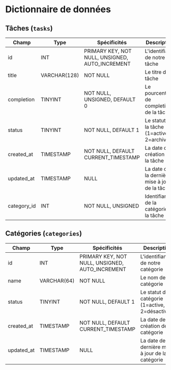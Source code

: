 # Dictionnaire de données

## Tâches (`tasks`)

| Champ       | Type         | Spécificités                                    | Description                                    |
| ----------- | ------------ | ----------------------------------------------- | ---------------------------------------------- |
| id          | INT          | PRIMARY KEY, NOT NULL, UNSIGNED, AUTO_INCREMENT | L'identifiant de notre tâche                   |
| title       | VARCHAR(128) | NOT NULL                                        | Le titre de la tâche                           |
| completion  | TINYINT      | NOT NULL, UNSIGNED, DEFAULT 0                   | Le pourcentage de completion de la tâche       |
| status      | TINYINT      | NOT NULL, DEFAULT 1                             | Le statut de la tâche (1=active, 2=archivée)   |
| created_at  | TIMESTAMP    | NOT NULL, DEFAULT CURRENT_TIMESTAMP             | La date de création de la tâche                |
| updated_at  | TIMESTAMP    | NULL                                            | La date de la dernière mise à jour de la tâche |
| category_id | INT          | NOT NULL, UNSIGNED                              | Identifiant de la catégorie de la tâche        |

## Catégories (`categories`)

| Champ      | Type        | Spécificités                                    | Description                                        |
| ---------- | ----------- | ----------------------------------------------- | -------------------------------------------------- |
| id         | INT         | PRIMARY KEY, NOT NULL, UNSIGNED, AUTO_INCREMENT | L'identifiant de notre catégorie                   |
| name       | VARCHAR(64) | NOT NULL                                        | Le nom de la catégorie                             |
| status     | TINYINT     | NOT NULL, DEFAULT 1                             | Le statut de la catégorie (1=active, 2=désactivée) |
| created_at | TIMESTAMP   | NOT NULL, DEFAULT CURRENT_TIMESTAMP             | La date de création de la catégorie                |
| updated_at | TIMESTAMP   | NULL                                            | La date de la dernière mise à jour de la catégorie |
